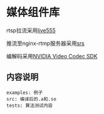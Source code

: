 # 媒体组件库
rtsp拉流采用[live555](http://live555.com/)

推流至nginx-rtmp服务器采用[srs](https://github.com/ossrs/srs/wiki/v3_CN_Home)

编解码采用[NVIDIA Video Codec SDK](https://developer.nvidia.com/nvidia-video-codec-sdk)


## 内容说明 
```
examples: 例子
src: 编译后的.a和.so
tests: 算法测试内容
```


